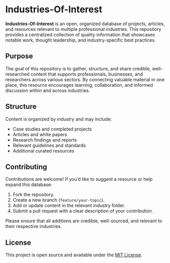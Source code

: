 # Industries-Of-Interest

**Industries-Of-Interest** is an open, organized database of projects, articles, and resources relevant to multiple professional industries. This repository provides a centralized collection of quality information that showcases notable work, thought leadership, and industry-specific best practices.

## Purpose

The goal of this repository is to gather, structure, and share credible, well-researched content that supports professionals, businesses, and researchers across various sectors. By connecting valuable material in one place, this resource encourages learning, collaboration, and informed discussion within and across industries.

## Structure

Content is organized by industry and may include:

* Case studies and completed projects
* Articles and white papers
* Research findings and reports
* Relevant guidelines and standards
* Additional curated resources

## Contributing

Contributions are welcome! If you’d like to suggest a resource or help expand this database:

1. Fork the repository.
2. Create a new branch (`feature/your-topic`).
3. Add or update content in the relevant industry folder.
4. Submit a pull request with a clear description of your contribution.

Please ensure that all additions are credible, well-sourced, and relevant to their respective industries.

## License

This project is open source and available under the [MIT License](LICENSE).
